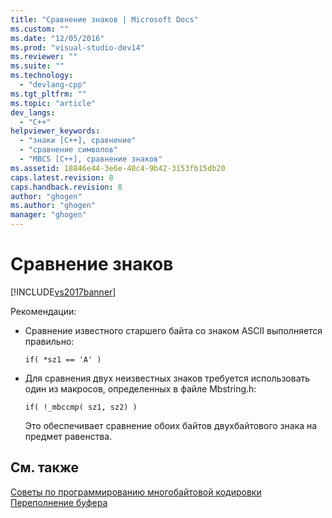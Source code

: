 ```yaml
---
title: "Сравнение знаков | Microsoft Docs"
ms.custom: ""
ms.date: "12/05/2016"
ms.prod: "visual-studio-dev14"
ms.reviewer: ""
ms.suite: ""
ms.technology: 
  - "devlang-cpp"
ms.tgt_pltfrm: ""
ms.topic: "article"
dev_langs: 
  - "C++"
helpviewer_keywords: 
  - "знаки [C++], сравнение"
  - "сравнение символов"
  - "MBCS [C++], сравнение знаков"
ms.assetid: 18846e44-3e6e-40c4-9b42-3153fb15db20
caps.latest.revision: 8
caps.handback.revision: 8
author: "ghogen"
ms.author: "ghogen"
manager: "ghogen"
---
```

# Сравнение знаков
[!INCLUDE[vs2017banner](../assembler/inline/includes/vs2017banner.md)]

Рекомендации:  
  
-   Сравнение известного старшего байта со знаком ASCII выполняется правильно:  
  
    ```  
    if( *sz1 == 'A' )  
    ```  
  
-   Для сравнения двух неизвестных знаков требуется использовать один из макросов, определенных в файле Mbstring.h:  
  
    ```  
    if( !_mbccmp( sz1, sz2) )  
    ```  
  
     Это обеспечивает сравнение обоих байтов двухбайтового знака на предмет равенства.  
  
## См. также  
 [Советы по программированию многобайтовой кодировки](../Topic/MBCS%20Programming%20Tips.md)   
 [Переполнение буфера](../text/buffer-overflow.md)